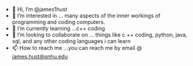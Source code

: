 - 👋 Hi, I’m @james1hust
- 👀 I’m interested in ... many aspects of the inner workings of programming and coding computers.
- 🌱 I’m currently learning ...c++ coding
- 💞️ I’m looking to collaborate on ... things like c ++ coding, python, java, sql, and any other coding languages i can learn
- 📫 How to reach me ...you can reach me by email @ james.hust@snhu.edu

<!---
james1hust/james1hust is a ✨ special ✨ repository because its `README.md` (this file) appears on your GitHub profile.
You can click the Preview link to take a look at your changes.
--->
